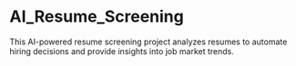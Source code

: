 # AI_Resume_Screening
This AI-powered resume screening project analyzes resumes to automate hiring decisions and provide insights into job market trends.
